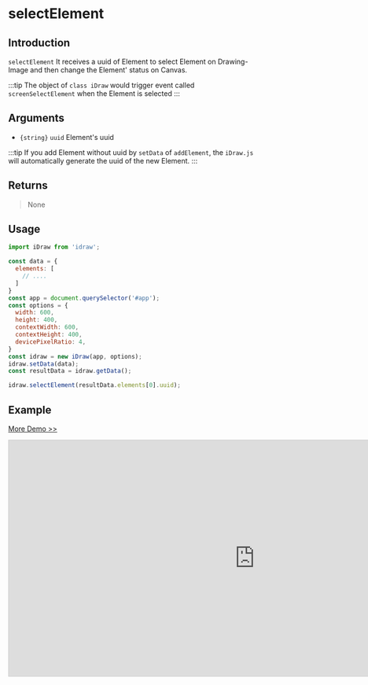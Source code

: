 # selectElement

## Introduction

`selectElement` It receives a uuid of Element to select Element on Drawing-Image and then change the Element' status on Canvas.

:::tip
The object of `class iDraw` would trigger event called `screenSelectElement` when the Element is selected
:::

## Arguments

- `{string}` `uuid` Element's uuid

:::tip
If you add Element without uuid by `setData` of `addElement`, the `iDraw.js` will automatically generate the uuid of the new Element.
:::

## Returns

> None

## Usage

```js
import iDraw from 'idraw';

const data = {
  elements: [
    // ....
  ]
}
const app = document.querySelector('#app');
const options = {
  width: 600,
  height: 400,
  contextWidth: 600,
  contextHeight: 400,
  devicePixelRatio: 4,
}
const idraw = new iDraw(app, options);
idraw.setData(data);
const resultData = idraw.getData();

idraw.selectElement(resultData.elements[0].uuid);
```

## Example

[More Demo >>](https://idrawjs.github.io/playground/?demo=api-selectElement)

<iframe 
  src="https://idrawjs.github.io/playground/?demo=api-selectElement&header=false&sider=false&default-editor-split=37" 
  width="1000" height="480" frameborder="no" border="0"
  style="border: 1px solid #cecece; margin: 0px auto;"
></iframe>